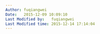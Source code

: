 ```yaml
---
Author: fuqiangwei
Date:   2015-12-09 10:09:10
Last Modified by:   fuqiangwei
Last Modified time: 2015-12-14 17:14:04
---
```

